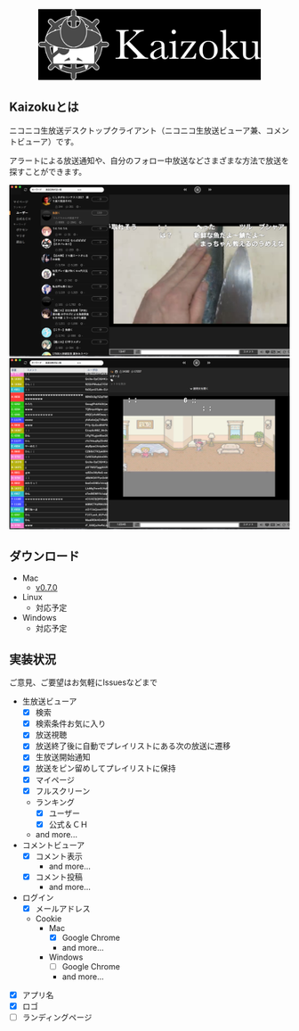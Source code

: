 <div align="center">
  <img src="./images/logo.png" width="400">
</div>

## Kaizokuとは
ニコニコ生放送デスクトップクライアント（ニコニコ生放送ビューア兼、コメントビューア）です。

アラートによる放送通知や、自分のフォロー中放送などさまざまな方法で放送を探すことができます。

![](/images/preview.png)
![](/images/preview2.png)

## ダウンロード
- Mac
  - [v0.7.0](https://github.com/tsuwatch/nicomentron/releases/download/v0.7.0/Kaizoku-darwin-x64.zip)
- Linux
  - 対応予定
- Windows
  - 対応予定

## 実装状況

ご意見、ご要望はお気軽にIssuesなどまで

- 生放送ビューア
  - [x] 検索
  - [x] 検索条件お気に入り 
  - [x] 放送視聴
  - [x] 放送終了後に自動でプレイリストにある次の放送に遷移
  - [x] 生放送開始通知
  - [x] 放送をピン留めしてプレイリストに保持
  - [x] マイページ
  - [x] フルスクリーン
  - ランキング
    - [x] ユーザー
    - [x] 公式＆ＣＨ
  - and more...
- コメントビューア
  - [x] コメント表示
    - and more...
  - [x] コメント投稿
    - and more...
- ログイン
  - [x] メールアドレス
  - Cookie
    - Mac
      - [x] Google Chrome
      - and more...
    - Windows
      - [ ] Google Chrome
      - and more...
- [x] アプリ名
- [x] ロゴ
- [ ] ランディングページ
